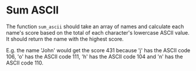 # Sum ASCII

The function `sum_ascii` should take an array of names and calculate each name's score based on the total of each character's lowercase ASCII value. It should return the name with the highest score.

E.g. the name 'John' would get the score 431 because 'j' has the ASCII code 106, 'o' has the ASCII code 111, 'h' has the ASCII code 104 and 'n' has the ASCII code 110.
